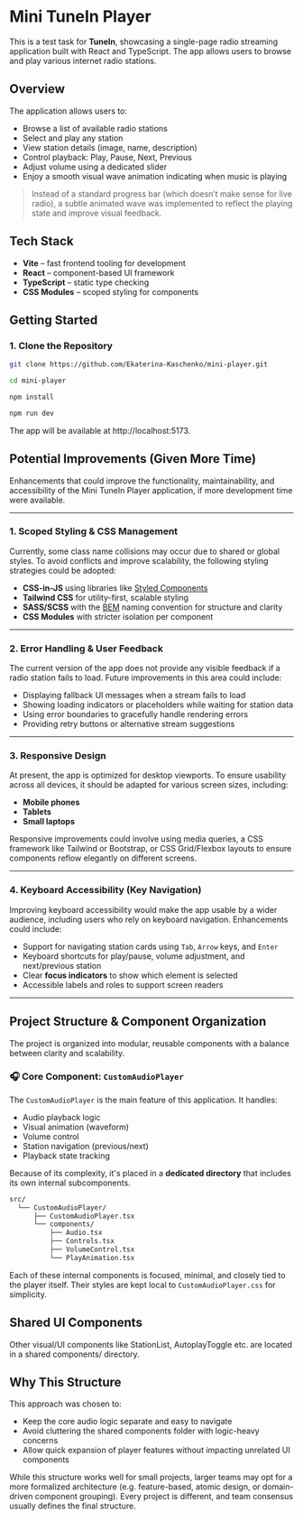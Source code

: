 # Mini TuneIn Player

This is a test task for **TuneIn**, showcasing a single-page radio streaming application built with React and TypeScript. The app allows users to browse and play various internet radio stations.

## Overview

The application allows users to:

- Browse a list of available radio stations
- Select and play any station
- View station details (image, name, description)
- Control playback: Play, Pause, Next, Previous
- Adjust volume using a dedicated slider
- Enjoy a smooth visual wave animation indicating when music is playing

> Instead of a standard progress bar (which doesn’t make sense for live radio), a subtle animated wave was implemented to reflect the playing state and improve visual feedback.

## Tech Stack

- **Vite** – fast frontend tooling for development
- **React** – component-based UI framework
- **TypeScript** – static type checking
- **CSS Modules** – scoped styling for components

## Getting Started

### 1. Clone the Repository

```bash
git clone https://github.com/Ekaterina-Kaschenko/mini-player.git
```
```bash
cd mini-player
```
```bash
npm install
```
```bash
npm run dev
```

The app will be available at http://localhost:5173.

## Potential Improvements (Given More Time)

Enhancements that could improve the functionality, maintainability, and accessibility of the Mini TuneIn Player application, if more development time were available.

---

### 1. Scoped Styling & CSS Management

Currently, some class name collisions may occur due to shared or global styles. To avoid conflicts and improve scalability, the following styling strategies could be adopted:

- **CSS-in-JS** using libraries like [Styled Components](https://styled-components.com/)
- **Tailwind CSS** for utility-first, scalable styling
- **SASS/SCSS** with the [BEM](http://getbem.com/) naming convention for structure and clarity
- **CSS Modules** with stricter isolation per component


---

### 2. Error Handling & User Feedback

The current version of the app does not provide any visible feedback if a radio station fails to load. Future improvements in this area could include:

- Displaying fallback UI messages when a stream fails to load
- Showing loading indicators or placeholders while waiting for station data
- Using error boundaries to gracefully handle rendering errors
- Providing retry buttons or alternative stream suggestions

---

### 3. Responsive Design

At present, the app is optimized for desktop viewports. To ensure usability across all devices, it should be adapted for various screen sizes, including:

- **Mobile phones**
- **Tablets**
- **Small laptops**

Responsive improvements could involve using media queries, a CSS framework like Tailwind or Bootstrap, or CSS Grid/Flexbox layouts to ensure components reflow elegantly on different screens.

---

### 4. Keyboard Accessibility (Key Navigation)

Improving keyboard accessibility would make the app usable by a wider audience, including users who rely on keyboard navigation. Enhancements could include:

- Support for navigating station cards using `Tab`, `Arrow` keys, and `Enter`
- Keyboard shortcuts for play/pause, volume adjustment, and next/previous station
- Clear **focus indicators** to show which element is selected
- Accessible labels and roles to support screen readers


---

## Project Structure & Component Organization

The project is organized into modular, reusable components with a balance between clarity and scalability.

### 🎧 Core Component: `CustomAudioPlayer`

The `CustomAudioPlayer` is the main feature of this application. It handles:

- Audio playback logic
- Visual animation (waveform)
- Volume control
- Station navigation (previous/next)
- Playback state tracking

Because of its complexity, it's placed in a **dedicated directory** that includes its own internal subcomponents.

```bash
src/
  └── CustomAudioPlayer/
      ├── CustomAudioPlayer.tsx
      └── components/
          ├── Audio.tsx
          ├── Controls.tsx
          ├── VolumeControl.tsx
          └── PlayAnimation.tsx
```
Each of these internal components is focused, minimal, and closely tied to the player itself. Their styles are kept local to `CustomAudioPlayer.css` for simplicity.

## Shared UI Components

Other visual/UI components like StationList, AutoplayToggle etc. are located in a shared components/ directory.

## Why This Structure
This approach was chosen to:

- Keep the core audio logic separate and easy to navigate
- Avoid cluttering the shared components folder with logic-heavy concerns
- Allow quick expansion of player features without impacting unrelated UI components

While this structure works well for small projects, larger teams may opt for a more formalized architecture (e.g. feature-based, atomic design, or domain-driven component grouping). Every project is different, and team consensus usually defines the final structure.